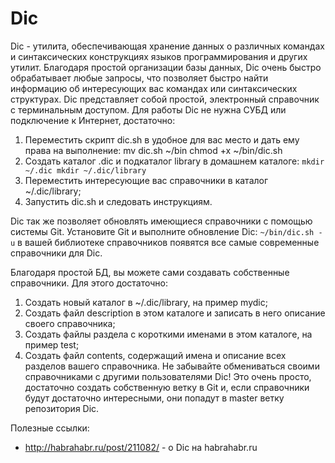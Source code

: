 Dic
===
Dic - утилита, обеспечивающая хранение данных о различных командах и синтаксических конструкциях языков программирования и других утилит. Благодаря простой организации базы данных, Dic очень быстро обрабатывает любые запросы, что позволяет быстро найти информацию об интересующих вас командах или синтаксических структурах.
Dic представляет собой простой, электронный справочник с терминальным доступом. Для работы Dic не нужна СУБД или подключение к Интернет, достаточно:
1. Переместить скрипт dic.sh в удобное для вас место и дать ему права на выполнение:
mv dic.sh ~/bin
chmod +x ~/bin/dic.sh
2. Создать каталог .dic и подкаталог library в домашнем каталоге:
`mkdir ~/.dic
mkdir ~/.dic/library`
3. Переместить интересующие вас справочники в каталог ~/.dic/library;
4. Запустить dic.sh и следовать инструкциям.

Dic так же позволяет обновлять имеющиеся справочники с помощью системы Git. Установите Git и выполните обновление Dic:
`~/bin/dic.sh -u`
в вашей библиотеке справочников появятся все самые современные справочники для Dic.

Благодаря простой БД, вы можете сами создавать собственные справочники. Для этого достаточно:
1. Создать новый каталог в ~/.dic/library, на пример mydic;
2. Создать файл description в этом каталоге и записать в него описание своего справочника;
3. Создать файлы раздела с короткими именами в этом каталоге, на пример test;
4. Создать файл contents, содержащий имена и описание всех разделов вашего справочника.
Не забывайте обмениваться своими справочниками с другими пользователями Dic! Это очень просто, достаточно создать собственную ветку в Git и, если справочники будут достаточно интересными, они попадут в master ветку репозитория Dic.

Полезные ссылки:
* http://habrahabr.ru/post/211082/ - о Dic на habrahabr.ru
